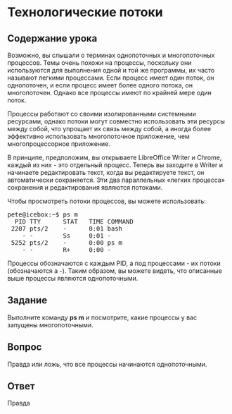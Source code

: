 # Технологические потоки

## Содержание урока

Возможно, вы слышали о терминах однопоточных и многопоточных процессов. Темы очень похожи на процессы, поскольку они используются для выполнения одной и той же программы, их часто называют легкими процессами. Если процесс имеет один поток, он однопоточен, и если процесс имеет более одного потока, он многопоточен. Однако все процессы имеют по крайней мере один поток.

Процессы работают со своими изолированными системными ресурсами, однако потоки могут совместно использовать эти ресурсы между собой, что упрощает их связь между собой, а иногда более эффективно использовать многопоточное приложение, чем многопроцессорное приложение.

В принципе, предположим, вы открываете LibreOffice Writer и Chrome, каждый из них - это отдельный процесс. Теперь вы заходите в Writer и начинаете редактировать текст, когда вы редактируете текст, он автоматически сохраняется. Эти два параллельных «легких процесса» сохранения и редактирования являются потоками.

Чтобы просмотреть потоки процессов, вы можете использовать: 

<pre>
pete@icebox:~$ ps m
  PID TTY      STAT   TIME COMMAND
 2207 pts/2    -      0:01 bash
    - -        Ss     0:01 -
 5252 pts/2    -      0:00 ps m
    - -        R+     0:00 -
</pre>

Процессы обозначаются с каждым PID, а под процессами - их потоки (обозначаются a -). Таким образом, вы можете видеть, что описанные выше процессы являются однопоточными.

## Задание

Выполните команду <b>ps m</b> и посмотрите, какие процессы у вас запущены многопоточными.

## Вопрос

Правда или ложь, что все процессы начинаются однопоточными.

## Ответ

Правда

